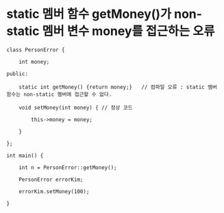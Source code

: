 # static 멤버 함수 getMoney()가 non-static 멤버 변수 money를 접근하는 오류

    class PersonError {

        int money;

    public:

        static int getMoney() {return money;}   // 컴파일 오류 : static 멤버 함수는 non-static 멤버에 접근할 수 없다.

        void setMoney(int money) { // 정상 코드
        
            this->money = money;
        
        }

    };

    int main() {

        int n = PersonError::getMoney();

        PersonError errorKim;

        errorKim.setMoney(100);

    }